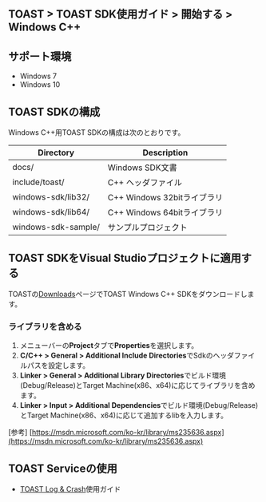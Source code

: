 ## TOAST > TOAST SDK使用ガイド > 開始する > Windows C++ 
 
## サポート環境 
 
* Windows 7 
* Windows 10 
 
## TOAST SDKの構成 
 
Windows C++用TOAST SDKの構成は次のとおりです。 
 
| Directory | Description | 
|---|---| 
| docs/ | Windows SDK文書 | 
| include/toast/ | C++ ヘッダファイル | 
| windows-sdk/lib32/ | C++ Windows 32bitライブラリ | 
| windows-sdk/lib64/ | C++ Windows 64bitライブラリ | 
| windows-sdk-sample/ | サンプルプロジェクト | 
 
## TOAST SDKをVisual Studioプロジェクトに適用する 
 
TOASTの[Downloads](../../../Download/#toast-sdk)ページでTOAST Windows C++ SDKをダウンロードします。 
 
### ライブラリを含める 
 
1. メニューバーの**Project**タブで**Properties**を選択します。 
2. **C/C++ > General > Additional Include Directories**でSdkのヘッダファイルパスを設定します。 
3. **Linker > General > Additional Library Directories**でビルド環境(Debug/Release)とTarget Machine(x86、x64)に応じてライブラリを含めます。 
4. **Linker > Input > Additional Dependencies**でビルド環境(Debug/Release)とTarget Machine(x86、x64)に応じて追加するlibを入力します。 
 
[参考] [https://msdn.microsoft.com/ko-kr/library/ms235636.aspx](https://msdn.microsoft.com/ko-kr/library/ms235636.aspx) 
 
## TOAST Serviceの使用 
 
* [TOAST Log & Crash](./log-collector-windows)使用ガイド 
